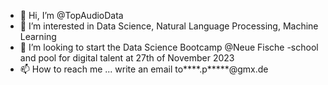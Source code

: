 - 👋 Hi, I’m @TopAudioData
- 👀 I’m interested in Data Science, Natural Language Processing, Machine Learning
- 💞️ I’m looking to start the Data Science Bootcamp @Neue Fische -school and pool for digital talent at 27th of November 2023
- 📫 How to reach me ... write an email to****.p*****@gmx.de

<!---
TopAudioData/TopAudioData is a ✨ special ✨ repository because its `README.md` (this file) appears on your GitHub profile.
You can click the Preview link to take a look at your changes.
--->
